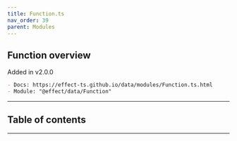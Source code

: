 ```yaml
---
title: Function.ts
nav_order: 39
parent: Modules
---
```


## Function overview

Added in v2.0.0

```md
- Docs: https://effect-ts.github.io/data/modules/Function.ts.html
- Module: "@effect/data/Function"
```

---

<h2 class="text-delta">Table of contents</h2>

---
